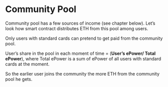 # Community Pool

Community pool has a few sources of income (see chapter below). Let’s look how smart contract distributes ETH from this pool among users.

&#x20;Only users with standard cards can pretend to get paid from the community pool.

User’s share in the pool in each moment of time = (**User’s ePower/ Total ePower**), where Total ePower is a sum of ePower of all users with standard cards at the moment.

So the earlier user joins the community the more ETH from the community pool he gets.
